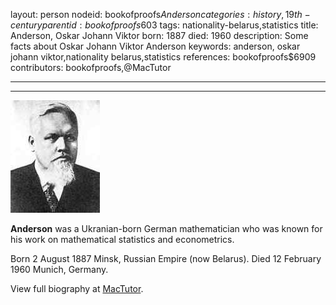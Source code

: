 layout: person
nodeid: bookofproofs$Anderson
categories: history,19th-century
parentid: bookofproofs$603
tags: nationality-belarus,statistics
title: Anderson, Oskar Johann Viktor
born: 1887
died: 1960
description: Some facts about Oskar Johann Viktor Anderson
keywords: anderson, oskar johann viktor,nationality belarus,statistics
references: bookofproofs$6909
contributors: bookofproofs,@MacTutor

---


---

![Anderson.jpg](https://github.com/bookofproofs/bookofproofs.github.io/blob/main/_sources/_assets/images/portraits/Anderson.jpg?raw=true)

**Anderson** was a Ukranian-born German mathematician who was known for his work on mathematical statistics and econometrics.

Born 2 August 1887 Minsk, Russian Empire (now Belarus). Died 12 February 1960 Munich, Germany.


View full biography at [MacTutor](https://mathshistory.st-andrews.ac.uk/Biographies/Anderson/).